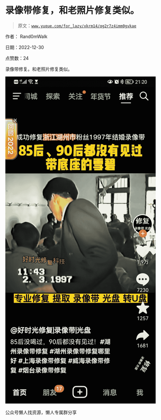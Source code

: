 # 录像带修复，和老照片修复类似。

> 原文：[`www.yuque.com/for_lazy/xkrm14/qg2r7z4imm0gvkae`](https://www.yuque.com/for_lazy/xkrm14/qg2r7z4imm0gvkae)

作者： Rand0mWalk

日期：2022-12-30

点赞数：24

录像带修复。和老照片修复类似。

![](img/9e1a01a5709e6dc4892de621a2080535.png)

公众号懒人找资源，懒人专属群分享

